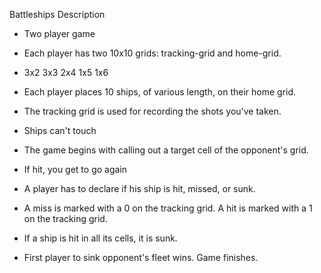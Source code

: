 Battleships Description

- Two player game

- Each player has two 10x10 grids: tracking-grid and home-grid.

- 3x2 3x3 2x4 1x5 1x6

- Each player places 10 ships, of various length, on their home grid. 

- The tracking grid is used for recording the shots you've taken.

- Ships can't touch

- The game begins with calling out a target cell of the opponent's grid.

- If hit, you get to go again

- A player has to declare if his ship is hit, missed, or sunk.

- A miss is marked with a 0 on the tracking grid. A hit is marked with a 1 on the tracking grid.

- If a ship is hit in all its cells, it is sunk.

- First player to sink opponent's fleet wins. Game finishes.




